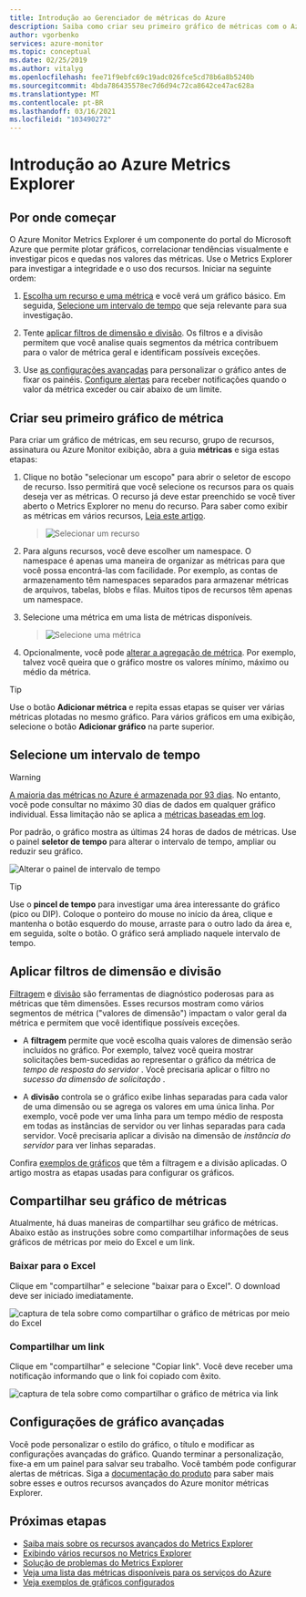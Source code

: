 ```yaml
---
title: Introdução ao Gerenciador de métricas do Azure
description: Saiba como criar seu primeiro gráfico de métricas com o Azure Metrics Explorer.
author: vgorbenko
services: azure-monitor
ms.topic: conceptual
ms.date: 02/25/2019
ms.author: vitalyg
ms.openlocfilehash: fee71f9ebfc69c19adc026fce5cd78b6a8b5240b
ms.sourcegitcommit: 4bda786435578ec7d6d94c72ca8642ce47ac628a
ms.translationtype: MT
ms.contentlocale: pt-BR
ms.lasthandoff: 03/16/2021
ms.locfileid: "103490272"
---
```

# <a name="getting-started-with-azure-metrics-explorer"></a>Introdução ao Azure Metrics Explorer

## <a name="where-do-i-start"></a>Por onde começar
O Azure Monitor Metrics Explorer é um componente do portal do Microsoft Azure que permite plotar gráficos, correlacionar tendências visualmente e investigar picos e quedas nos valores das métricas. Use o Metrics Explorer para investigar a integridade e o uso dos recursos. Iniciar na seguinte ordem:

1. [Escolha um recurso e uma métrica](#create-your-first-metric-chart) e você verá um gráfico básico. Em seguida, [Selecione um intervalo de tempo](#select-a-time-range) que seja relevante para sua investigação.

1. Tente [aplicar filtros de dimensão e divisão](#apply-dimension-filters-and-splitting). Os filtros e a divisão permitem que você analise quais segmentos da métrica contribuem para o valor de métrica geral e identificam possíveis exceções.

1. Use [as configurações avançadas](#advanced-chart-settings) para personalizar o gráfico antes de fixar os painéis. [Configure alertas](../alerts/alerts-metric-overview.md) para receber notificações quando o valor da métrica exceder ou cair abaixo de um limite.

## <a name="create-your-first-metric-chart"></a>Criar seu primeiro gráfico de métrica

Para criar um gráfico de métricas, em seu recurso, grupo de recursos, assinatura ou Azure Monitor exibição, abra a guia **métricas** e siga estas etapas:

1. Clique no botão "selecionar um escopo" para abrir o seletor de escopo de recurso. Isso permitirá que você selecione os recursos para os quais deseja ver as métricas. O recurso já deve estar preenchido se você tiver aberto o Metrics Explorer no menu do recurso. Para saber como exibir as métricas em vários recursos, [Leia este artigo](./metrics-dynamic-scope.md).
    > ![Selecionar um recurso](./media/metrics-getting-started/scope-picker.png)

2. Para alguns recursos, você deve escolher um namespace. O namespace é apenas uma maneira de organizar as métricas para que você possa encontrá-las com facilidade. Por exemplo, as contas de armazenamento têm namespaces separados para armazenar métricas de arquivos, tabelas, blobs e filas. Muitos tipos de recursos têm apenas um namespace.

3. Selecione uma métrica em uma lista de métricas disponíveis.

    > ![Selecione uma métrica](./media/metrics-getting-started/metrics-dropdown.png)

4. Opcionalmente, você pode [alterar a agregação de métrica](../essentials/metrics-charts.md#aggregation). Por exemplo, talvez você queira que o gráfico mostre os valores mínimo, máximo ou médio da métrica.

> [!TIP]
> Use o botão **Adicionar métrica** e repita essas etapas se quiser ver várias métricas plotadas no mesmo gráfico. Para vários gráficos em uma exibição, selecione o botão **Adicionar gráfico** na parte superior.

## <a name="select-a-time-range"></a>Selecione um intervalo de tempo

> [!WARNING]
> [A maioria das métricas no Azure é armazenada por 93 dias](../essentials/data-platform-metrics.md#retention-of-metrics). No entanto, você pode consultar no máximo 30 dias de dados em qualquer gráfico individual. Essa limitação não se aplica a [métricas baseadas em log](../app/pre-aggregated-metrics-log-metrics.md#log-based-metrics).

Por padrão, o gráfico mostra as últimas 24 horas de dados de métricas. Use o painel **seletor de tempo** para alterar o intervalo de tempo, ampliar ou reduzir seu gráfico. 

![Alterar o painel de intervalo de tempo](./media/metrics-getting-started/time.png)

> [!TIP]
> Use o **pincel de tempo** para investigar uma área interessante do gráfico (pico ou DIP). Coloque o ponteiro do mouse no início da área, clique e mantenha o botão esquerdo do mouse, arraste para o outro lado da área e, em seguida, solte o botão. O gráfico será ampliado naquele intervalo de tempo. 

## <a name="apply-dimension-filters-and-splitting"></a>Aplicar filtros de dimensão e divisão

[Filtragem](../essentials/metrics-charts.md#filters) e [divisão](../essentials/metrics-charts.md#apply-splitting) são ferramentas de diagnóstico poderosas para as métricas que têm dimensões. Esses recursos mostram como vários segmentos de métrica ("valores de dimensão") impactam o valor geral da métrica e permitem que você identifique possíveis exceções.

- A **filtragem** permite que você escolha quais valores de dimensão serão incluídos no gráfico. Por exemplo, talvez você queira mostrar solicitações bem-sucedidas ao representar o gráfico da métrica de *tempo de resposta do servidor* . Você precisaria aplicar o filtro no *sucesso da dimensão de solicitação* . 

- A **divisão** controla se o gráfico exibe linhas separadas para cada valor de uma dimensão ou se agrega os valores em uma única linha. Por exemplo, você pode ver uma linha para um tempo médio de resposta em todas as instâncias de servidor ou ver linhas separadas para cada servidor. Você precisaria aplicar a divisão na dimensão de *instância do servidor* para ver linhas separadas.

Confira [exemplos de gráficos](../essentials/metric-chart-samples.md) que têm a filtragem e a divisão aplicadas. O artigo mostra as etapas usadas para configurar os gráficos.

## <a name="share-your-metric-chart"></a>Compartilhar seu gráfico de métricas
Atualmente, há duas maneiras de compartilhar seu gráfico de métricas. Abaixo estão as instruções sobre como compartilhar informações de seus gráficos de métricas por meio do Excel e um link.
 
### <a name="download-to-excel"></a>Baixar para o Excel
Clique em "compartilhar" e selecione "baixar para o Excel". O download deve ser iniciado imediatamente.

![captura de tela sobre como compartilhar o gráfico de métricas por meio do Excel](./media/metrics-getting-started/share-excel.png)

### <a name="share-a-link"></a>Compartilhar um link
Clique em "compartilhar" e selecione "Copiar link". Você deve receber uma notificação informando que o link foi copiado com êxito.

![captura de tela sobre como compartilhar o gráfico de métrica via link](./media/metrics-getting-started/share-link.png)


## <a name="advanced-chart-settings"></a>Configurações de gráfico avançadas

Você pode personalizar o estilo do gráfico, o título e modificar as configurações avançadas do gráfico. Quando terminar a personalização, fixe-a em um painel para salvar seu trabalho. Você também pode configurar alertas de métricas. Siga a [documentação do produto](../essentials/metrics-charts.md) para saber mais sobre esses e outros recursos avançados do Azure monitor métricas Explorer.

## <a name="next-steps"></a>Próximas etapas

* [Saiba mais sobre os recursos avançados do Metrics Explorer](../essentials/metrics-charts.md)
* [Exibindo vários recursos no Metrics Explorer](./metrics-dynamic-scope.md)
* [Solução de problemas do Metrics Explorer](metrics-troubleshoot.md)
* [Veja uma lista das métricas disponíveis para os serviços do Azure](./metrics-supported.md)
* [Veja exemplos de gráficos configurados](../essentials/metric-chart-samples.md)
